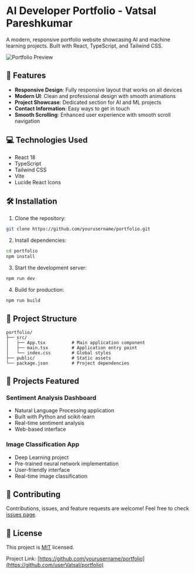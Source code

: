 # AI Developer Portfolio - Vatsal Pareshkumar

A modern, responsive portfolio website showcasing AI and machine learning projects. Built with React, TypeScript, and Tailwind CSS.

![Portfolio Preview](https://images.unsplash.com/photo-1555949963-ff9fe0c870eb?auto=format&fit=crop&q=80&w=1200)

## 🚀 Features

- **Responsive Design**: Fully responsive layout that works on all devices
- **Modern UI**: Clean and professional design with smooth animations
- **Project Showcase**: Dedicated section for AI and ML projects
- **Contact Information**: Easy ways to get in touch
- **Smooth Scrolling**: Enhanced user experience with smooth scroll navigation

## 💻 Technologies Used

- React 18
- TypeScript
- Tailwind CSS
- Vite
- Lucide React Icons

## 🛠️ Installation

1. Clone the repository:
```bash
git clone https://github.com/yourusername/portfolio.git
```

2. Install dependencies:
```bash
cd portfolio
npm install
```

3. Start the development server:
```bash
npm run dev
```

4. Build for production:
```bash
npm run build
```

## 📂 Project Structure

```
portfolio/
├── src/
│   ├── App.tsx          # Main application component
│   ├── main.tsx         # Application entry point
│   └── index.css        # Global styles
├── public/              # Static assets
└── package.json         # Project dependencies
```

## 🌟 Projects Featured

### Sentiment Analysis Dashboard
- Natural Language Processing application
- Built with Python and scikit-learn
- Real-time sentiment analysis
- Web-based interface

### Image Classification App
- Deep Learning project
- Pre-trained neural network implementation
- User-friendly interface
- Real-time image classification

## 🤝 Contributing

Contributions, issues, and feature requests are welcome! Feel free to check [issues page](https://github.com/yourusername/portfolio/issues).

## 📝 License

This project is [MIT](https://choosealicense.com/licenses/mit/) licensed.

Project Link: [https://github.com/yourusername/portfolio](https://github.com/userVatsal/portfolio)
